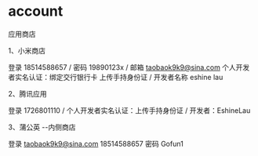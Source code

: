 # account

应用商店

1、小米商店

登录 18514588657 / 密码  19890123x / 邮箱 taobaok9k9@sina.com
个人开发者实名认证：绑定交行银行卡 上传手持身份证 / 开发者名称  eshine lau

2、腾讯应用

登录 1726801110 / 个人开发者实名认证：上传手持身份证  / 开发者：EshineLau

3、蒲公英 --内侧商店

登录
taobaok9k9@sina.com
18514588657
密码
Gofun1


